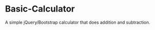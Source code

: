 Basic-Calculator
================

A simple jQuery/Bootstrap calculator that does addition and subtraction.
